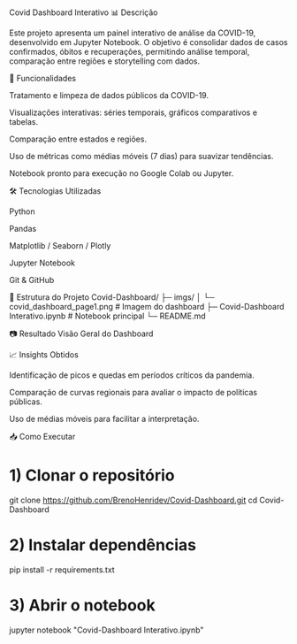 Covid Dashboard Interativo
📊 Descrição

Este projeto apresenta um painel interativo de análise da COVID-19, desenvolvido em Jupyter Notebook. O objetivo é consolidar dados de casos confirmados, óbitos e recuperações, permitindo análise temporal, comparação entre regiões e storytelling com dados.

🚀 Funcionalidades

Tratamento e limpeza de dados públicos da COVID-19.

Visualizações interativas: séries temporais, gráficos comparativos e tabelas.

Comparação entre estados e regiões.

Uso de métricas como médias móveis (7 dias) para suavizar tendências.

Notebook pronto para execução no Google Colab ou Jupyter.

🛠️ Tecnologias Utilizadas

Python

Pandas

Matplotlib / Seaborn / Plotly

Jupyter Notebook

Git & GitHub

📂 Estrutura do Projeto
Covid-Dashboard/
├─ imgs/
│  └─ covid_dashboard_page1.png   # Imagem do dashboard
├─ Covid-Dashboard Interativo.ipynb   # Notebook principal
└─ README.md

📷 Resultado
Visão Geral do Dashboard

📈 Insights Obtidos

Identificação de picos e quedas em períodos críticos da pandemia.

Comparação de curvas regionais para avaliar o impacto de políticas públicas.

Uso de médias móveis para facilitar a interpretação.

📥 Como Executar
# 1) Clonar o repositório
git clone https://github.com/BrenoHenridev/Covid-Dashboard.git
cd Covid-Dashboard

# 2) Instalar dependências
pip install -r requirements.txt

# 3) Abrir o notebook
jupyter notebook "Covid-Dashboard Interativo.ipynb"
